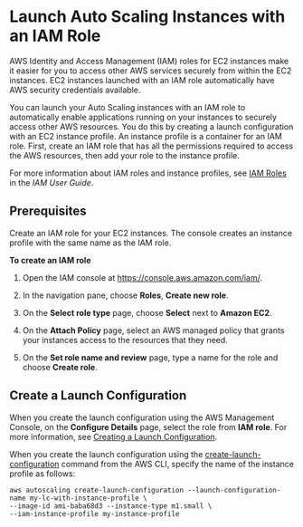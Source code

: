 # Launch Auto Scaling Instances with an IAM Role<a name="us-iam-role"></a>

AWS Identity and Access Management \(IAM\) roles for EC2 instances make it easier for you to access other AWS services securely from within the EC2 instances\. EC2 instances launched with an IAM role automatically have AWS security credentials available\. 

You can launch your Auto Scaling instances with an IAM role to automatically enable applications running on your instances to securely access other AWS resources\. You do this by creating a launch configuration with an EC2 instance profile\. An instance profile is a container for an IAM role\. First, create an IAM role that has all the permissions required to access the AWS resources, then add your role to the instance profile\.

For more information about IAM roles and instance profiles, see [IAM Roles](http://docs.aws.amazon.com/IAM/latest/UserGuide/id_roles.html) in the *IAM User Guide*\.

## Prerequisites<a name="us-iam-role-prereq"></a>

Create an IAM role for your EC2 instances\. The console creates an instance profile with the same name as the IAM role\.

**To create an IAM role**

1. Open the IAM console at [https://console\.aws\.amazon\.com/iam/](https://console.aws.amazon.com/iam/)\.

1. In the navigation pane, choose **Roles**, **Create new role**\.

1. On the **Select role type** page, choose **Select** next to **Amazon EC2**\.

1. On the **Attach Policy** page, select an AWS managed policy that grants your instances access to the resources that they need\.

1. On the **Set role name and review** page, type a name for the role and choose **Create role**\.

## Create a Launch Configuration<a name="us-iam-role-create-launch"></a>

When you create the launch configuration using the AWS Management Console, on the **Configure Details** page, select the role from **IAM role**\. For more information, see [Creating a Launch Configuration](create-launch-config.md)\.

When you create the launch configuration using the [create\-launch\-configuration](http://docs.aws.amazon.com/cli/latest/reference/autoscaling/create-launch-configuration.html) command from the AWS CLI, specify the name of the instance profile as follows:

```
aws autoscaling create-launch-configuration --launch-configuration-name my-lc-with-instance-profile \
--image-id ami-baba68d3 --instance-type m1.small \
--iam-instance-profile my-instance-profile
```